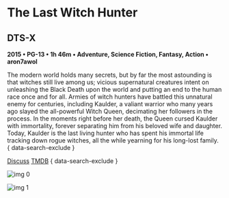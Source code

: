 # The Last Witch Hunter

## DTS-X

**2015 • PG-13 • 1h 46m • Adventure, Science Fiction, Fantasy, Action • aron7awol**

The modern world holds many secrets, but by far the most astounding is that witches still live among us; vicious supernatural creatures intent on unleashing the Black Death upon the world and putting an end to the human race once and for all. Armies of witch hunters have battled this unnatural enemy for centuries, including Kaulder, a valiant warrior who many years ago slayed the all-powerful Witch Queen, decimating her followers in the process. In the moments right before her death, the Queen cursed Kaulder with immortality, forever separating him from his beloved wife and daughter. Today, Kaulder is the last living hunter who has spent his immortal life tracking down rogue witches, all the while yearning for his long-lost family.
{ data-search-exclude }

[Discuss](https://www.avsforum.com/threads/bass-eq-for-filtered-movies.2995212/post-56753468)  [TMDB](274854)
{ data-search-exclude }

![img 0](https://fanart.tv/fanart/movies/274854/moviethumb/the-last-witch-hunter-563635773ad51.jpg)

![img 1](https://i.imgur.com/OFXKLAH.png)

